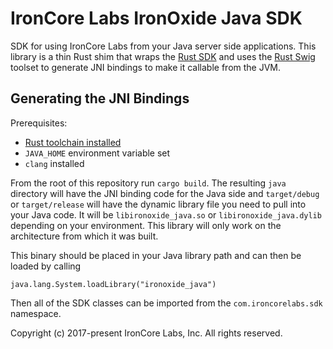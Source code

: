 # IronCore Labs IronOxide Java SDK

SDK for using IronCore Labs from your Java server side applications. This library is a thin Rust shim that wraps the [Rust SDK](https://github.com/IronCoreLabs/ironoxide) and uses the [Rust Swig](https://github.com/Dushistov/rust_swig) toolset to generate JNI bindings to make it callable from the JVM.

## Generating the JNI Bindings

Prerequisites:

+ [Rust toolchain installed](https://www.rust-lang.org/tools/install)
+ `JAVA_HOME` environment variable set
+ `clang` installed

From the root of this repository run `cargo build`. The resulting `java` directory will have the JNI binding code for the Java side and `target/debug` or `target/release` will have the dynamic library file you need to pull into your Java code. It will be `libironoxide_java.so` or `libironoxide_java.dylib` depending on your environment. This library will only work on the architecture from which it was built.

This binary should be placed in your Java library path and can then be loaded by calling

```
java.lang.System.loadLibrary("ironoxide_java")
```

Then all of the SDK classes can be imported from the `com.ironcorelabs.sdk` namespace.

Copyright (c)  2017-present  IronCore Labs, Inc.
All rights reserved.
